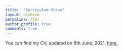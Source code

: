```yaml
---
title:  "Curriculum Vitae"
layout: archive
permalink: /CV/
author_profile: true
comments: true
---
```


You can find my CV, updated on 6th June, 2021, <a href="https://tanmayij.github.io/jt/assets/cv.pdf" target="_blank">here.</a>
